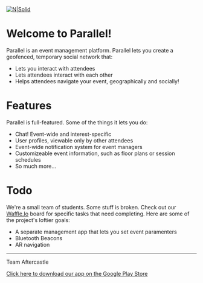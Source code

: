 [![N|Solid](http://i65.tinypic.com/k3ty0y.png)](https://www.google.com/)

# Welcome to Parallel!

Parallel is an event management platform. Parallel lets you create a geofenced, temporary social network that:

 - Lets you interact with attendees
 - Lets attendees interact with each other
 - Helps attendees navigate your event, geographically and socially!

# Features

Parallel is full-featured. Some of the things it lets you do:

 - Chat! Event-wide and interest-specific
 - User profiles, viewable only by other attendees
 - Event-wide notification system for event managers
 - Customizeable event information, such as floor plans or session schedules
 - So much more...

# Todo

We're a small team of students. Some stuff is broken. Check out our [Waffle.Io] board for specific tasks that need completing. Here are some of the project's loftier goals:

 - A separate management app that lets you set event paramenters
 - Bluetooth Beacons
 - AR navigation
 
******
 Team Aftercastle
 
[Click here to download our app on the Google Play Store](https://play.google.com/store/apps/details?id=com.rooksoto.parallel&hl=en)

[this]: <https://github.com/rooksoto/Parallel>
[Waffle.Io]: <https://waffle.io/rooksoto/Parallel>
